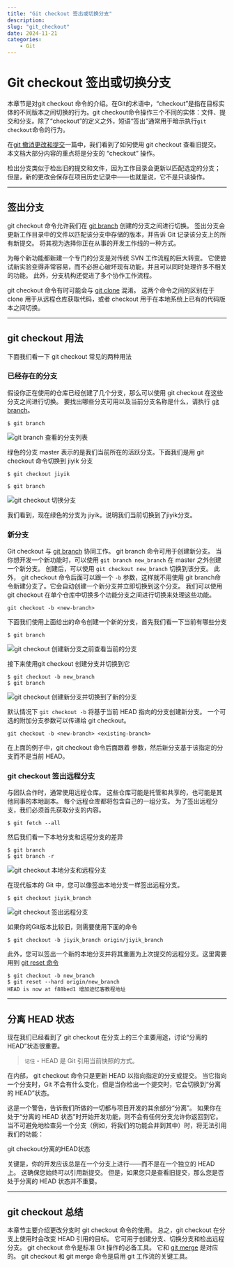 ```yaml
---
title: "Git checkout 签出或切换分支"
description: 
slug: "git_checkout"
date: 2024-11-21
categories:
    - Git
---
```


# Git checkout 签出或切换分支

本章节是对git checkout 命令的介绍。在Git的术语中，“checkout”是指在目标实体的不同版本之间切换的行为。git checkout命令操作三个不同的实体：文件、提交和分支。除了“checkout”的定义之外，短语“签出”通常用于暗示执行`git checkout`命令的行为。

在[git 撤消更改和提交](https://www.jiyik.com/w/git/git-undoing-changes)一篇中，我们看到了如何使用 git checkout 查看旧提交。 本文档大部分内容的重点将是分支的 “checkout” 操作。

检出分支类似于检出旧的提交和文件，因为工作目录会更新以匹配选定的分支； 但是，新的更改会保存在项目历史记录中——也就是说，它不是只读操作。

------

## 签出分支

git checkout 命令允许我们在 [git branch](https://www.jiyik.com/w/git/git-branch) 创建的分支之间进行切换。 签出分支会更新工作目录中的文件以匹配该分支中存储的版本，并告诉 Git 记录该分支上的所有新提交。 将其视为选择你正在从事的开发工作线的一种方式。

为每个新功能都新建一个专门的分支是对传统 SVN 工作流程的巨大转变。 它使尝试新实验变得非常容易，而不必担心破坏现有功能，并且可以同时处理许多不相关的功能。 此外，分支机构还促进了多个协作工作流程。

git checkout 命令有时可能会与 [git clone](https://www.jiyik.com/w/git/git-clone) 混淆。 这两个命令之间的区别在于 clone 用于从远程仓库获取代码，或者 checkout 用于在本地系统上已有的代码版本之间切换。

------

## git checkout 用法

下面我们看一下 git checkout 常见的两种用法

### 已经存在的分支

假设你正在使用的仓库已经创建了几个分支，那么可以使用 git checkout 在这些分支之间进行切换。 要找出哪些分支可用以及当前分支名称是什么，请执行 [git branch](https://www.jiyik.com/w/git/git-branch)。

```
$ git branch
```

![git branch 查看的分支列表](https://s2.loli.net/2024/11/21/md8cF1EW2koIQUT.jpg)

绿色的分支 master 表示的是我们当前所在的活跃分支。下面我们是用 git checkout 命令切换到 jiyik 分支

```
$ git checkout jiyik

$ git branch
```

![git checkout 切换分支](https://s2.loli.net/2024/11/21/v8LlZgw47MybBGI.jpg)

我们看到，现在绿色的分支为 jiyik。说明我们当前切换到了jiyik分支。

### 新分支

Git checkout 与 [git branch](https://www.jiyik.com/w/git/git-branch) 协同工作。 git branch 命令可用于创建新分支。 当你想开发一个新功能时，可以使用 `git branch new_branch` 在 master 之外创建一个新分支。 创建后，可以使用 `git checkout new_branch` 切换到该分支。 此外， git checkout 命令后面可以跟一个 `-b` 参数，这样就不用使用 git branch命令新建分支了。它会自动创建一个新分支并立即切换到这个分支。 我们可以使用 git checkout 在单个仓库中切换多个功能分支之间进行切换来处理这些功能。

```
git checkout -b <new-branch>
```

下面我们使用上面给出的命令创建一个新的分支，首先我们看一下当前有哪些分支

```
$ git branch
```

![git checkout 创建新分支之前查看当前的分支](https://s2.loli.net/2024/11/21/YHaxQDdMruL9Uic.jpg)

接下来使用git checkout 创建分支并切换到它

```
$ git checkout -b new_branch
$ git branch
```

![git checkout 创建新分支并切换到了新的分支](https://s2.loli.net/2024/11/21/8s9dCWR6kuPBHEO.jpg)

默认情况下 `git checkout -b` 将基于当前 HEAD 指向的分支创建新分支。 一个可选的附加分支参数可以传递给 git checkout。

```
git checkout -b <new-branch> <existing-branch>
```

在上面的例子中，git checkout 命令后面跟着 <existing-branch> 参数，然后新分支基于该指定的分支而不是当前 HEAD。

### git checkout 签出远程分支

与团队合作时，通常使用远程仓库。 这些仓库可能是托管和共享的，也可能是其他同事的本地副本。 每个远程仓库都将包含自己的一组分支。 为了签出远程分支，我们必须首先获取分支的内容。

```
$ git fetch --all
```

然后我们看一下本地分支和远程分支的差异

```
$ git branch
$ git branch -r
```

![git checkout 本地分支和远程分支](https://s2.loli.net/2024/11/21/gdALBZptHoyOXGr.jpg)

在现代版本的 Git 中，您可以像签出本地分支一样签出远程分支。

```
$ git checkout jiyik_branch
```

![git checkout 签出远程分支](https://s2.loli.net/2024/11/21/GXAOpgBhU7jVsIq.jpg)

如果你的Git版本比较旧，则需要使用下面的命令

```
$ git checkout -b jiyik_branch origin/jiyik_branch
```

此外，您可以签出一个新的本地分支并将其重置为上次提交的远程分支。这里需要用到 [git reset 命令](https://www.jiyik.com/w/git/git-reset)

```
$ git checkout -b new_branch
$ git reset --hard origin/new_branch
HEAD is now at f88bed1 增加迹忆客教程地址
```

------

## 分离 HEAD 状态

现在我们已经看到了 git checkout 在分支上的三个主要用途，讨论“分离的 HEAD”状态很重要。

> `记住` - HEAD 是 Git 引用当前快照的方式。

在内部， git checkout 命令只是更新 HEAD 以指向指定的分支或提交。 当它指向一个分支时，Git 不会有什么变化，但是当你检出一个提交时，它会切换到“分离的 HEAD”状态。

这是一个警告，告诉我们所做的一切都与项目开发的其余部分“分离”。 如果你在处于“分离的 HEAD 状态”时开始开发功能，则不会有任何分支允许你返回到它。 当不可避免地检查另一个分支（例如，将我们的功能合并到其中）时，将无法引用我们的功能：

git checkout分离的HEAD状态

关键是，你的开发应该总是在一个分支上进行——而不是在一个独立的 HEAD 上。 这确保您始终可以引用新提交。 但是，如果您只是查看旧提交，那么您是否处于分离的 HEAD 状态并不重要。

------

## git checkout 总结

本章节主要介绍更改分支时 git checkout 命令的使用。 总之，git checkout 在分支上使用时会改变 HEAD 引用的目标。 它可用于创建分支、切换分支和检出远程分支。 git checkout 命令是标准 Git 操作的必备工具。 它和 [git merge](https://www.jiyik.com/w/git/git-merge) 是对应的。 git checkout 和 git merge 命令是启用 git 工作流的关键工具。
